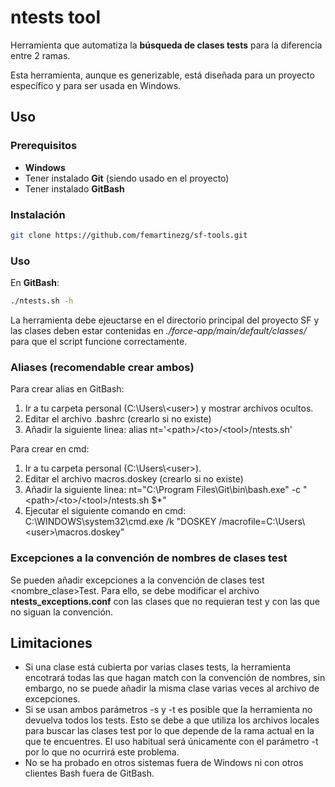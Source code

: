 # ntests tool

Herramienta que automatiza la **búsqueda de clases tests** para la diferencia entre 2 ramas.

Esta herramienta, aunque es generizable, está diseñada para un proyecto específico y para ser usada en Windows.

## Uso

### Prerequisitos
- **Windows**
- Tener instalado **Git** (siendo usado en el proyecto)
- Tener instalado **GitBash**

### Instalación

```sh
git clone https://github.com/femartinezg/sf-tools.git
```

### Uso

En **GitBash**:
```sh
./ntests.sh -h
```

La herramienta debe ejeuctarse en el directorio principal del proyecto SF y las clases deben estar contenidas en *./force-app/main/default/classes/* para que el script funcione correctamente.

### Aliases (recomendable crear ambos)

Para crear alias en GitBash:

1. Ir a tu carpeta personal (C:\Users\\\<user>) y mostrar archivos ocultos.
2. Editar el archivo .bashrc (crearlo si no existe)
3. Añadir la siguiente linea: alias nt='\<path>/\<to>/\<tool>/ntests.sh'

Para crear en cmd:

1. Ir a tu carpeta personal (C:\Users\\\<user>).
2. Editar el archivo macros.doskey (crearlo si no existe)
3. Añadir la siguiente linea: nt="C:\Program Files\Git\bin\bash.exe" -c "\<path>/\<to>/\<tool>/ntests.sh $*"
4. Ejecutar el siguiente comando en cmd: C:\WINDOWS\system32\cmd.exe /k "DOSKEY /macrofile=C:\Users\\\<user>\macros.doskey"

### Excepciones a la convención de nombres de clases test

Se pueden añadir excepciones a la convención de clases test <nombre_clase>Test.
Para ello, se debe modificar el archivo **ntests_exceptions.conf** con las clases
que no requieran test y con las que no siguan la convención.

## Limitaciones

- Si una clase está cubierta por varias clases tests, la herramienta encotrará todas las que hagan match con la convención de nombres, sin embargo, no se puede añadir la misma clase varias veces al archivo de excepciones.
- Si se usan ambos parámetros -s y -t es posible que la herramienta no devuelva todos los tests. Esto se debe a que utiliza los archivos locales para buscar las clases test por lo que depende de la rama actual en la que te encuentres. El uso habitual será únicamente con el parámetro -t por lo que no ocurrirá este problema.
- No se ha probado en otros sistemas fuera de Windows ni con otros clientes Bash fuera de GitBash.